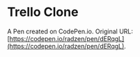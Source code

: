 # Trello Clone

A Pen created on CodePen.io. Original URL: [https://codepen.io/radzen/pen/dERqgL](https://codepen.io/radzen/pen/dERqgL).

